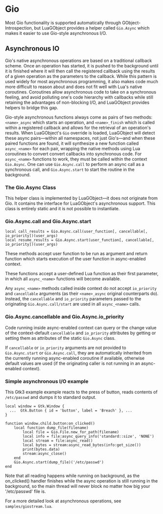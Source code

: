 # Gio

Most Gio functionality is supported automatically through GObject-Introspection,
but LuaGObject provides a helper called `Gio.Async` which makes it easier to use
Gio-style asynchronous I/O.

## Asynchronous IO

Gio's native asynchronous operations are based on a traditional callback scheme.
Once an operation has started, it is pushed to the background until it is
finished where it will then call the registered callback using the results of
a given operation as the parameters to the callback. While this pattern is used
widely for most asynchronous programming, it also makes code much more difficult
to reason about and does not fit well with Lua's native coroutines. Coroutines
allow asynchronous code to take on a synchronous feeling, and avoid polluting
one's code hierarchy with callbacks while still retaining the advantages of
non-blocking I/O, and LuaGObject provides helpers to bridge this gap.

Gio-style asynchronous functions always come as pairs of two methods:
`<name>_async` which starts an operation, and `<name>_finish` which is called
within a registered callback and allows for the retrieval of an operation's
results. When LuaGObject's `Gio` override is loaded, LuaGObject will detect
these async pairs—within all namespaces, not just Gio's—and when these paired
functions are found, it will synthesize a new function called `async_<name>`
for each pair, wrapping the native methods using Lua coroutines to convert
convert callbacks into synchronous code. For `async_<name>` functions to work,
they must be called within the context `Gio.Async`. One can use `Gio.Async.call`
to perform an async call as a synchronous call, and `Gio.Async.start` to start
the routine in the background.

### The Gio.Async Class

This helper class is implemented by LuaGObject—it does not originate from Gio.
It contains the interface for LuaGObject's asynchronous support. This class is
entirely static and it is not possible to instantiate.

### Gio.Async.call and Gio.Async.start

    local call_results = Gio.Async.call(user_function[, cancellable[, io_priority])(user_args)
    local resume_results = Gio.Async.start(user_function[, cancellable[, io_priority])(user_args)

These methods accept user function to be run as argument and return
function which starts execution of the user function in async-enabled
context.

These functions accept a user-defined Lua function as their first parameter,
in which all `async_<name>` functions will become available.

Any `async_<name>` methods called inside context do not accept
`io_priority` and `cancellable` arguments (as their `<name>_async`
original counterparts do). Instead, the `cancellable` and `io_priority`
parameters passed to the originating `Gio.Async.call/start` are used in all
`async_<name>` calls.

### Gio.Async.cancellable and Gio.Async.io_priority

Code running inside async-enabled context can query or the change value of the
context-default `cancellable` and `io_priority` attributes by getting
or setting them as attributes of the static `Gio.Async` class.

If `cancellable` or `io_priority` arguments are not provided to
`Gio.Async.start` or `Gio.Async.call`, they are automatically
inherited from the currently running async-enabled coroutine if available,
otherwise default values are used (if the originating caller is not running in
an async-enabled context).

### Simple asynchronous I/O example

This Gtk3 example example reacts to the press of button, reads contents of
`/etc/passwd` and dumps it to standard output.

    local window = Gtk.Window {
      ...  Gtk.Button { id = 'button', label = 'Breach' }, ...
    }
    
    function window.child.button:on_clicked()
        local function dump_file(filename)
            local file = Gio.File.new_for_path(filename)
            local info = file:async_query_info('standard::size', 'NONE')
            local stream = file:async_read()
            local bytes = stream:async_read_bytes(info:get_size())
            print(bytes.data)
            stream:async_close()
        end
        Gio.Async.start(dump_file)('/etc/passwd')
    end

Note that all reading happens while running on background, as the on_clicked()
handler finishes while the async operation is still running in the background,
so the main thread will never block no matter how big your '/etc/passwd' file
is.

For a more detailed look at asynchronous operations, see
`samples/giostream.lua`.
